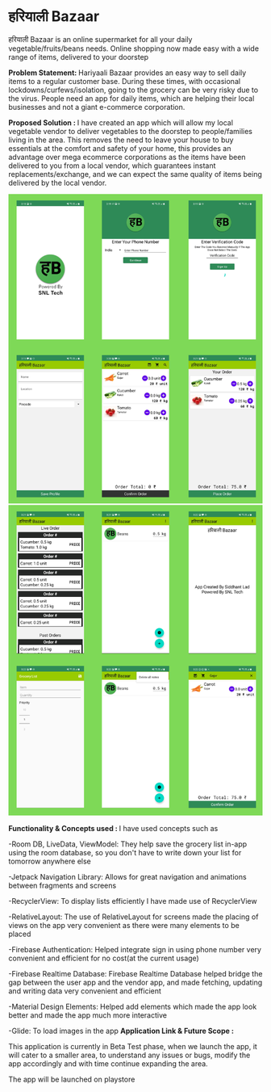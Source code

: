 # हरियाली Bazaar

 हरियाली Bazaar is an online supermarket for all your daily vegetable/fruits/beans needs. Online shopping now made easy with a wide range of items, delivered to your doorstep

<b> Problem Statement: </b>
Hariyaali Bazaar provides an easy way to sell daily items to a regular customer base. During these times, with occasional lockdowns/curfews/isolation, going to the grocery can be very risky due to the virus. People need an app for daily items, which are helping their local businesses and not a giant e-commerce corporation. 

<b> Proposed Solution : </b>
I have created an app which will allow my local vegetable vendor to deliver vegetables to the doorstep to people/families living in the area. This removes the need to leave your house to buy essentials at the comfort and safety of your home, this provides an advantage over mega ecommerce corporations as the items have been delivered to you from a local vendor, which guarantees instant replacements/exchange, and we can expect the same quality of items being delivered by the local vendor.

<img width="559" alt="sampleimages" src="https://github.com/SiddhantL/HariyaaliBazaarKotlin/blob/master/screenshots1.png?raw=true">
<img width="559" alt="sampleimages" src="https://github.com/SiddhantL/HariyaaliBazaarKotlin/blob/master/screenshots2.png?raw=true">
    	  	
<b> Functionality & Concepts used : </b>
I have used concepts such as

-Room DB, LiveData, ViewModel: They help save the grocery list in-app using the room database, so you don't have to write down your list for tomorrow anywhere else

-Jetpack Navigation Library: Allows for great navigation and animations between fragments and screens

-RecyclerView: To display lists efficiently I have made use of RecyclerView 

-RelativeLayout: The use of RelativeLayout for screens made the placing of views on the app very convenient as there were many elements to be placed

-Firebase Authentication: Helped integrate sign in using phone number very convenient and efficient for no cost(at the current usage)

-Firebase Realtime Database: Firebase Realtime Database helped bridge the gap between the user app and the vendor app, and made fetching, updating and writing data very convenient and efficient 

-Material Design Elements: Helped add elements which made the app look better and made the app much more interactive 

-Glide: To load images in the app 
<b> Application Link & Future Scope : </b>

This application is currently in Beta Test phase, when we launch the app, it will cater to a smaller area, to understand any issues or bugs, modify the app accordingly and with time continue expanding the area.

The app will be launched on playstore
